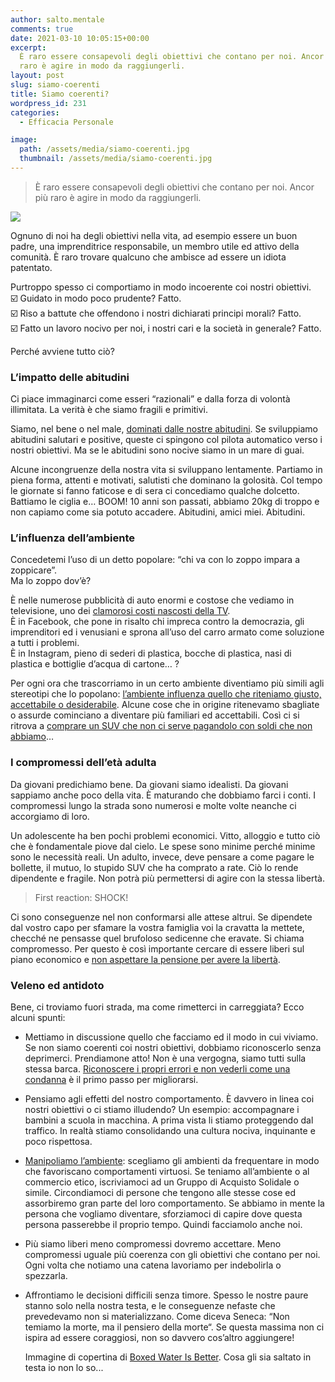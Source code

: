 ```yaml
---
author: salto.mentale
comments: true
date: 2021-03-10 10:05:15+00:00
excerpt:
  È raro essere consapevoli degli obiettivi che contano per noi. Ancor più
  raro è agire in modo da raggiungerli.
layout: post
slug: siamo-coerenti
title: Siamo coerenti?
wordpress_id: 231
categories:
  - Efficacia Personale

image:
  path: /assets/media/siamo-coerenti.jpg
  thumbnail: /assets/media/siamo-coerenti.jpg
---
```


> È raro essere consapevoli degli obiettivi che contano per noi. Ancor più raro è agire in modo da raggiungerli.


![](/assets/media/Siamo-coerenti-–-1.png)

Ognuno di noi ha degli obiettivi nella vita, ad esempio essere un buon padre, una imprenditrice responsabile, un membro utile ed attivo della comunità. È raro trovare qualcuno che ambisce ad essere un idiota patentato.

Purtroppo spesso ci comportiamo in modo incoerente coi nostri obiettivi.  
☑️ Guidato in modo poco prudente? Fatto.  
☑️ Riso a battute che offendono i nostri dichiarati principi morali? Fatto.  
☑️ Fatto un lavoro nocivo per noi, i nostri cari e la società in generale? Fatto.

Perché avviene tutto ciò?

### L’impatto delle abitudini

Ci piace immaginarci come esseri “razionali” e dalla forza di volontà illimitata. La verità è che siamo fragili e primitivi.

Siamo, nel bene o nel male, [dominati dalle nostre abitudini](/decisioni-e-abitudini/). Se sviluppiamo abitudini salutari e positive, queste ci spingono col pilota automatico verso i nostri obiettivi. Ma se le abitudini sono nocive siamo in un mare di guai.

Alcune incongruenze della nostra vita si sviluppano lentamente. Partiamo in piena forma, attenti e motivati, salutisti che dominano la golosità. Col tempo le giornate si fanno faticose e di sera ci concediamo qualche dolcetto. Battiamo le ciglia e… BOOM! 10 anni son passati, abbiamo 20kg di troppo e non capiamo come sia potuto accadere. Abitudini, amici miei. Abitudini.

### L’influenza dell’ambiente

Concedetemi l’uso di un detto popolare: “chi va con lo zoppo impara a zoppicare”.  
Ma lo zoppo dov’è?

È nelle numerose pubblicità di auto enormi e costose che vediamo in televisione, uno dei [clamorosi costi nascosti della TV](/televisione-quanto-costa-davvero/).  
È in Facebook, che pone in risalto chi impreca contro la democrazia, gli imprenditori ed i venusiani e sprona all’uso del carro armato come soluzione a tutti i problemi.  
È in Instagram, pieno di sederi di plastica, bocche di plastica, nasi di plastica e bottiglie d’acqua di cartone… ?

Per ogni ora che trascorriamo in un certo ambiente diventiamo più simili agli stereotipi che lo popolano: [l’ambiente influenza quello che riteniamo giusto, accettabile o desiderabile](/il-giusto-lo-sbagliato-ed-il-contesto-sociale/). Alcune cose che in origine ritenevamo sbagliate o assurde cominciano a diventare più familiari ed accettabili. Così ci si ritrova a [comprare un SUV che non ci serve pagandolo con soldi che non abbiamo](/stai-regalandoti-carbone/)…

### I compromessi dell’età adulta

Da giovani predichiamo bene. Da giovani siamo idealisti. Da giovani sappiamo anche poco della vita. È maturando che dobbiamo farci i conti. I compromessi lungo la strada sono numerosi e molte volte neanche ci accorgiamo di loro.

Un adolescente ha ben pochi problemi economici. Vitto, alloggio e tutto ciò che è fondamentale piove dal cielo. Le spese sono minime perché minime sono le necessità reali. Un adulto, invece, deve pensare a come pagare le bollette, il mutuo, lo stupido SUV che ha comprato a rate. Ciò lo rende dipendente e fragile. Non potrà più permettersi di agire con la stessa libertà.

> First reaction: SHOCK!


Ci sono conseguenze nel non conformarsi alle attese altrui. Se dipendete dal vostro capo per sfamare la vostra famiglia voi la cravatta la mettete, checché ne pensasse quel brufoloso sedicenne che eravate. Si chiama compromesso. Per questo è così importante cercare di essere liberi sul piano economico e [non aspettare la pensione per avere la libertà](/si-puo-smettere-di-lavorare-prima-della-pensione/).

### Veleno ed antidoto

Bene, ci troviamo fuori strada, ma come rimetterci in carreggiata? Ecco alcuni spunti:

- Mettiamo in discussione quello che facciamo ed il modo in cui viviamo. Se non siamo coerenti coi nostri obiettivi, dobbiamo riconoscerlo senza deprimerci. Prendiamone atto! Non è una vergogna, siamo tutti sulla stessa barca. [Riconoscere i propri errori e non vederli come una condanna](/la-natura-dellerrore-salto-mentale/) è il primo passo per migliorarsi.
- Pensiamo agli effetti del nostro comportamento. È davvero in linea coi nostri obiettivi o ci stiamo illudendo? Un esempio: accompagnare i bambini a scuola in macchina. A prima vista li stiamo proteggendo dal traffico. In realtà stiamo consolidando una cultura nociva, inquinante e poco rispettosa.
- [Manipoliamo l’ambiente](/interazioni-con-lambiente/): scegliamo gli ambienti da frequentare in modo che favoriscano comportamenti virtuosi. Se teniamo all’ambiente o al commercio etico, iscriviamoci ad un Gruppo di Acquisto Solidale o simile. Circondiamoci di persone che tengono alle stesse cose ed assorbiremo gran parte del loro comportamento. Se abbiamo in mente la persona che vogliamo diventare, sforziamoci di capire dove questa persona passerebbe il proprio tempo. Quindi facciamolo anche noi.
- Più siamo liberi meno compromessi dovremo accettare. Meno compromessi uguale più coerenza con gli obiettivi che contano per noi. Ogni volta che notiamo una catena lavoriamo per indebolirla o spezzarla.
- Affrontiamo le decisioni difficili senza timore. Spesso le nostre paure stanno solo nella nostra testa, e le conseguenze nefaste che prevedevamo non si materializzano. Come diceva Seneca: “Non temiamo la morte, ma il pensiero della morte“. Se questa massima non ci ispira ad essere coraggiosi, non so davvero cos’altro aggiungere!

  Immagine di copertina di <a href="https://unsplash.com/@jenskreuter?utm_source=unsplash&utm_medium=referral&utm_content=creditCopyText"></a><a href="https://unsplash.com/@boxedwater?utm_source=unsplash&utm_medium=referral&utm_content=creditCopyText">Boxed Water Is Better</a>.
  Cosa gli sia saltato in testa io non lo so...
